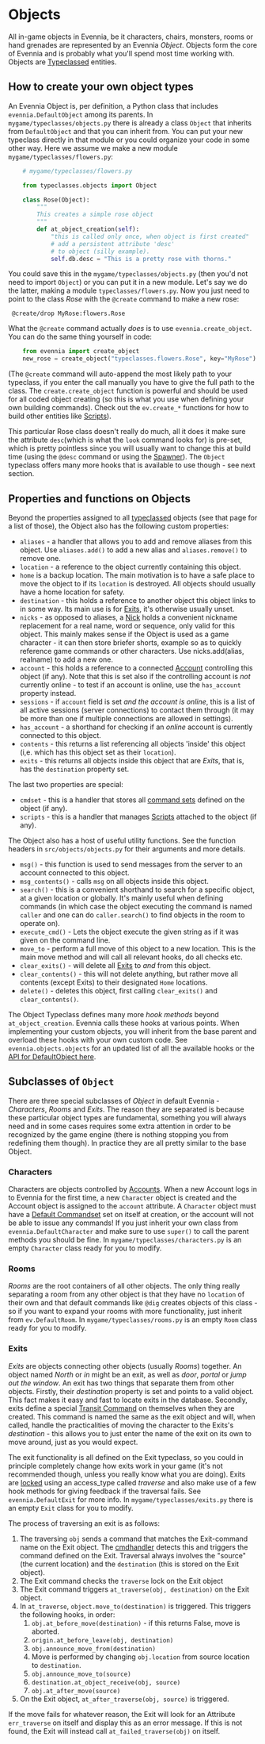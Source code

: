 # Objects


All in-game objects in Evennia, be it characters, chairs, monsters, rooms or hand grenades are
represented by an Evennia *Object*. Objects form the core of Evennia and is probably what you'll
spend most time working with. Objects are [Typeclassed](./Typeclasses.md) entities.

## How to create your own object types

An Evennia Object is, per definition, a Python class that includes `evennia.DefaultObject` among its
parents. In `mygame/typeclasses/objects.py` there is already a class `Object` that inherits from
`DefaultObject` and that you can inherit from. You can put your new typeclass directly in that
module or you could organize your code in some other way. Here we assume we make a new module
`mygame/typeclasses/flowers.py`:

```python
    # mygame/typeclasses/flowers.py

    from typeclasses.objects import Object

    class Rose(Object):
        """
        This creates a simple rose object        
        """    
        def at_object_creation(self):
            "this is called only once, when object is first created"
            # add a persistent attribute 'desc' 
            # to object (silly example).
            self.db.desc = "This is a pretty rose with thorns."     
```
   
You could save this in the `mygame/typeclasses/objects.py` (then you'd not need to import `Object`)
or you can put it in a new module. Let's say we do the latter, making a module
`typeclasses/flowers.py`.  Now you just need to point to the class *Rose* with the `@create` command
to make a new rose:

     @create/drop MyRose:flowers.Rose

What the `@create` command actually *does* is to use `evennia.create_object`. You can do the same
thing yourself in code:

```python
    from evennia import create_object
    new_rose = create_object("typeclasses.flowers.Rose", key="MyRose")
```

(The `@create` command will auto-append the most likely path to your typeclass, if you enter the
call manually you have to give the full path to the class. The `create.create_object` function is
powerful and should be used for all coded object creating (so this is what you use when defining
your own building commands). Check out the `ev.create_*` functions for how to build other entities
like [Scripts](./Scripts.md)).

This particular Rose class doesn't really do much, all it does it make sure the attribute
`desc`(which is what the `look` command looks for) is pre-set, which is pretty pointless since you
will usually want to change this at build time (using the `@desc` command or using the
[Spawner](./Prototypes.md)). The `Object` typeclass offers many more hooks that is available
to use though - see next section.

## Properties and functions on Objects

Beyond the properties assigned to all [typeclassed](./Typeclasses.md) objects (see that page for a list
of those), the Object also has the following custom properties:

- `aliases` - a handler that allows you to add and remove aliases from this object. Use
`aliases.add()` to add a new alias and `aliases.remove()` to remove one.
- `location` - a reference to the object currently containing this object.
- `home` is a backup location. The main motivation is to have a safe place to move the object to if
its `location` is destroyed. All objects should usually have a home location for safety.
- `destination` - this holds a reference to another object this object links to in some way. Its
main use is for [Exits](./Objects.md#exits), it's otherwise usually unset.
- `nicks` - as opposed to aliases, a [Nick](./Nicks.md) holds a convenient nickname replacement for a
real name, word or sequence, only valid for this object. This mainly makes sense if the Object is
used as a game character - it can then store briefer shorts, example so as to quickly reference game
commands or other characters. Use nicks.add(alias, realname) to add a new one.
- `account` - this holds a reference to a connected [Account](./Accounts.md) controlling this object (if
any). Note that this is set also if the controlling account is *not* currently online - to test if
an account is online, use the `has_account` property instead.
- `sessions` - if `account` field is set *and the account is online*, this is a list of all active
sessions (server connections) to contact them through (it may be more than one if multiple
connections are allowed in settings).
- `has_account` - a shorthand for checking if an *online* account is currently connected to this
object.
- `contents` - this returns a list referencing all objects 'inside' this object (i,e. which has this
object set as their `location`).
- `exits` - this returns all objects inside this object that are *Exits*, that is, has the
`destination` property set.

The last two properties are special:

- `cmdset` - this is a handler that stores all [command sets](./Command-Sets.md) defined on the
object (if any).
- `scripts` - this is a handler that manages [Scripts](./Scripts.md) attached to the object (if any).

The Object also has a host of useful utility functions. See the function headers in
`src/objects/objects.py` for their arguments and more details.

- `msg()` - this function is used to send messages from the server to an account connected to this
object.
- `msg_contents()` - calls `msg` on all objects inside this object.
- `search()` - this is a convenient shorthand to search for a specific object, at a given location
or globally. It's mainly useful when defining commands (in which case the object executing the
command is named `caller` and one can do `caller.search()` to find objects in the room to operate
on).
- `execute_cmd()` - Lets the object execute the given string as if it was given on the command line.
- `move_to` - perform a full move of this object to a new location.  This is the main move method
and will call all relevant hooks, do all checks etc.
- `clear_exits()` - will delete all [Exits](./Objects.md#exits) to *and* from this object.
- `clear_contents()` - this will not delete anything, but rather move all contents (except Exits) to
their designated `Home` locations.
- `delete()` - deletes this object, first calling `clear_exits()` and
    `clear_contents()`.

The Object Typeclass defines many more *hook methods* beyond `at_object_creation`. Evennia calls
these hooks at various points.  When implementing your custom objects, you will inherit from the
base parent and overload these hooks with your own custom code. See `evennia.objects.objects` for an
updated list of all the available hooks or the [API for DefaultObject here](evennia.objects.objects.DefaultObject).

## Subclasses of `Object`

There are three special subclasses of *Object* in default Evennia - *Characters*, *Rooms* and
*Exits*. The reason they are separated is because these particular object types are fundamental,
something you will always need and in some cases requires some extra attention in order to be
recognized by the game engine (there is nothing stopping you from redefining them though). In
practice they are all pretty similar to the base Object.

### Characters

Characters are objects controlled by [Accounts](./Accounts.md). When a new Account
logs in to Evennia for the first time, a new `Character` object is created and
the Account object is assigned to the `account` attribute. A `Character` object
must have a [Default Commandset](./Command-Sets.md) set on itself at
creation, or the account will not be able to issue any commands! If you just
inherit your own class from `evennia.DefaultCharacter` and make sure to use
`super()` to call the parent methods you should be fine. In
`mygame/typeclasses/characters.py` is an empty `Character` class ready for you
to modify.

### Rooms

*Rooms* are the root containers of all other objects. The only thing really separating a room from
any other object is that they have no `location` of their own and that default commands like `@dig`
creates objects of this class - so if you want to expand your rooms with more functionality, just
inherit from `ev.DefaultRoom`. In `mygame/typeclasses/rooms.py` is an empty `Room` class ready for
you to modify.

### Exits

*Exits* are objects connecting other objects (usually *Rooms*) together. An object named *North* or
*in* might be an exit, as well as *door*, *portal* or *jump out the window*. An exit has two things
that separate them from other objects. Firstly, their *destination* property is set and points to a
valid object. This fact makes it easy and fast to locate exits in the database. Secondly, exits
define a special [Transit Command](./Commands.md) on themselves when they are created. This command is
named the same as the exit object and will, when called, handle the practicalities of moving the
character to the Exits's *destination* - this allows you to just enter the name of the exit on its
own to move around, just as you would expect.

The exit functionality is all defined on the Exit typeclass, so you could in principle completely
change how exits work in your game (it's not recommended though, unless you really know what you are
doing). Exits are [locked](./Locks.md) using an access_type called *traverse* and also make use of a few
hook methods for giving feedback if the traversal fails.  See `evennia.DefaultExit` for more info.
In `mygame/typeclasses/exits.py` there is an empty `Exit` class for you to modify.

The process of traversing an exit is as follows:

1. The traversing `obj` sends a command that matches the Exit-command name on the Exit object. The
[cmdhandler](./Commands.md) detects this and triggers the command defined on the Exit. Traversal always
involves the "source" (the current location) and the `destination` (this is stored on the Exit
object).
1. The Exit command checks the `traverse` lock on the Exit object
1. The Exit command triggers `at_traverse(obj, destination)` on the Exit object.
1. In `at_traverse`, `object.move_to(destination)` is triggered. This triggers the following hooks,
in order:
    1. `obj.at_before_move(destination)` - if this returns False, move is aborted.
    1. `origin.at_before_leave(obj, destination)`
    1. `obj.announce_move_from(destination)`
    1. Move is performed by changing `obj.location` from source location to `destination`.
    1. `obj.announce_move_to(source)`
    1. `destination.at_object_receive(obj, source)`
    1. `obj.at_after_move(source)`
1. On the Exit object, `at_after_traverse(obj, source)` is triggered.

If the move fails for whatever reason, the Exit will look for an Attribute `err_traverse` on itself
and display this as an error message. If this is not found, the Exit will instead call
`at_failed_traverse(obj)` on itself. 